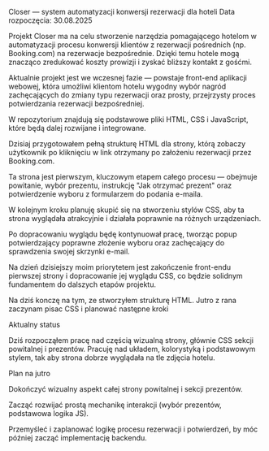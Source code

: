 Closer — system automatyzacji konwersji rezerwacji dla hoteli
Data rozpoczęcia: 30.08.2025

Projekt Closer ma na celu stworzenie narzędzia pomagającego hotelom w automatyzacji procesu konwersji klientów z rezerwacji pośrednich (np. Booking.com) na rezerwacje bezpośrednie. Dzięki temu hotele mogą znacząco zredukować koszty prowizji i zyskać bliższy kontakt z gośćmi.

Aktualnie projekt jest we wczesnej fazie — powstaje front-end aplikacji webowej, która umożliwi klientom hotelu wygodny wybór nagród zachęcających do zmiany typu rezerwacji oraz prosty, przejrzysty proces potwierdzania rezerwacji bezpośredniej.

W repozytorium znajdują się podstawowe pliki HTML, CSS i JavaScript, które będą dalej rozwijane i integrowane.

<!-- Aktualizacja projektu - 31.08.2025.  -->

Dzisiaj przygotowałem pełną strukturę HTML dla strony, którą zobaczy użytkownik po kliknięciu w link otrzymany po założeniu rezerwacji przez Booking.com.

Ta strona jest pierwszym, kluczowym etapem całego procesu — obejmuje powitanie, wybór prezentu, instrukcję "Jak otrzymać prezent" oraz potwierdzenie wyboru z formularzem do podania e-maila.

W kolejnym kroku planuję skupić się na stworzeniu stylów CSS, aby ta strona wyglądała atrakcyjnie i działała poprawnie na różnych urządzeniach.

Po dopracowaniu wyglądu będę kontynuował pracę, tworząc popup potwierdzający poprawne złożenie wyboru oraz zachęcający do sprawdzenia swojej skrzynki e-mail.

Na dzień dzisiejszy moim priorytetem jest zakończenie front-endu pierwszej strony i dopracowanie jej wyglądu CSS, co będzie solidnym fundamentem do dalszych etapów projektu.

Na dziś konczę na tym, ze stworzyłem strukturę HTML. Jutro z rana zaczynam pisac CSS i planować następne kroki


<!-- 02.09.2025. -->

Aktualny status

Dziś rozpocząłem pracę nad częścią wizualną strony, głównie CSS sekcji powitalnej i prezentów. Pracuję nad układem, kolorystyką i podstawowym stylem, tak aby strona dobrze wyglądała na tle zdjęcia hotelu.

Plan na jutro

Dokończyć wizualny aspekt całej strony powitalnej i sekcji prezentów.

Zacząć rozwijać prostą mechanikę interakcji (wybór prezentów, podstawowa logika JS).

Przemyśleć i zaplanować logikę procesu rezerwacji i potwierdzeń, by móc później zacząć implementację backendu.

